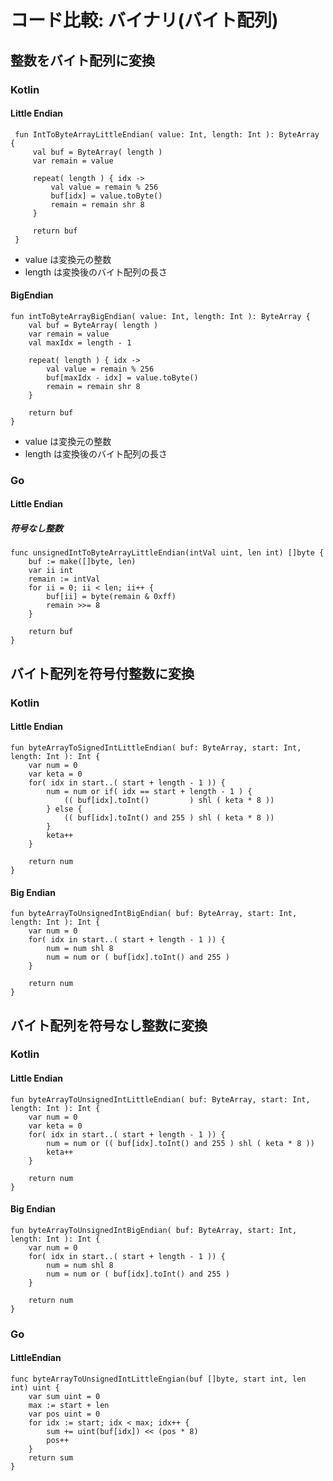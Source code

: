 # コード比較: バイナリ(バイト配列)

## 整数をバイト配列に変換
### Kotlin
#### Little Endian
```
 fun IntToByteArrayLittleEndian( value: Int, length: Int ): ByteArray {
     val buf = ByteArray( length )
     var remain = value
 
     repeat( length ) { idx ->
         val value = remain % 256
         buf[idx] = value.toByte()
         remain = remain shr 8
     }
 
     return buf
 }
```

* value は変換元の整数
* length は変換後のバイト配列の長さ

#### BigEndian
```
fun intToByteArrayBigEndian( value: Int, length: Int ): ByteArray {
    val buf = ByteArray( length )
    var remain = value
    val maxIdx = length - 1

    repeat( length ) { idx ->
        val value = remain % 256
        buf[maxIdx - idx] = value.toByte()
        remain = remain shr 8
    }

    return buf
}
```

* value は変換元の整数
* length は変換後のバイト配列の長さ

### Go
#### Little Endian
##### 符号なし整数
```
func unsignedIntToByteArrayLittleEndian(intVal uint, len int) []byte {
    buf := make([]byte, len)
    var ii int
    remain := intVal
    for ii = 0; ii < len; ii++ {
        buf[ii] = byte(remain & 0xff)
        remain >>= 8
    }

    return buf
}
```

## バイト配列を符号付整数に変換
### Kotlin
#### Little Endian
```
fun byteArrayToSignedIntLittleEndian( buf: ByteArray, start: Int, length: Int ): Int {
    var num = 0
    var keta = 0
    for( idx in start..( start + length - 1 )) {
        num = num or if( idx == start + length - 1 ) {
            (( buf[idx].toInt()         ) shl ( keta * 8 ))
        } else {
            (( buf[idx].toInt() and 255 ) shl ( keta * 8 ))
        }
        keta++
    }

    return num
}
```

#### Big Endian
```
fun byteArrayToUnsignedIntBigEndian( buf: ByteArray, start: Int, length: Int ): Int {
    var num = 0
    for( idx in start..( start + length - 1 )) {
        num = num shl 8
        num = num or ( buf[idx].toInt() and 255 )
    }

    return num
}
```

## バイト配列を符号なし整数に変換
### Kotlin
#### Little Endian
```
fun byteArrayToUnsignedIntLittleEndian( buf: ByteArray, start: Int, length: Int ): Int {
    var num = 0
    var keta = 0
    for( idx in start..( start + length - 1 )) {
        num = num or (( buf[idx].toInt() and 255 ) shl ( keta * 8 ))
        keta++
    }

    return num
}
```

#### Big Endian
```
fun byteArrayToUnsignedIntBigEndian( buf: ByteArray, start: Int, length: Int ): Int {
    var num = 0
    for( idx in start..( start + length - 1 )) {
        num = num shl 8
        num = num or ( buf[idx].toInt() and 255 )
    }

    return num
}
```

### Go
#### LittleEndian
```
func byteArrayToUnsignedIntLittleEngian(buf []byte, start int, len int) uint {
    var sum uint = 0
    max := start + len
    var pos uint = 0
    for idx := start; idx < max; idx++ {
        sum += uint(buf[idx]) << (pos * 8)
        pos++
    }
    return sum
}
```
